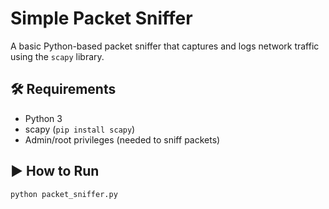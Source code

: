 # Simple Packet Sniffer

A basic Python-based packet sniffer that captures and logs network traffic using the `scapy` library.

## 🛠 Requirements

- Python 3
- scapy (`pip install scapy`)
- Admin/root privileges (needed to sniff packets)

## ▶️ How to Run

```bash
python packet_sniffer.py
